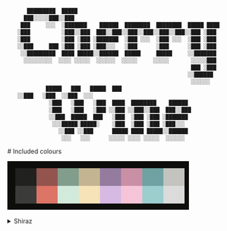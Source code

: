 <div align="justify">
<div align="center">

```   

   █████████  █████                                             
  ███░░░░░███░░███                                              
 ███     ░░░  ░███████    ██████  ████████  ████████  █████ ████
░███          ░███░░███  ███░░███░░███░░███░░███░░███░░███ ░███ 
░███          ░███ ░███ ░███████  ░███ ░░░  ░███ ░░░  ░███ ░███ 
░░███     ███ ░███ ░███ ░███░░░   ░███      ░███      ░███ ░███ 
 ░░█████████  ████ █████░░██████  █████     █████     ░░███████ 
  ░░░░░░░░░  ░░░░ ░░░░░  ░░░░░░  ░░░░░     ░░░░░       ░░░░░███ 
                                                       ███ ░███ 
                                                      ░░██████  
                                                       ░░░░░░   
 █████   ███   █████  ███                       
░░███   ░███  ░░███  ░░░                                        
 ░███   ░███   ░███  ████  ████████    ██████ 
 ░███   ░███   ░███ ░░███ ░░███░░███  ███░░███
 ░░███  █████  ███   ░███  ░███ ░███ ░███████ 
  ░░░█████░█████░    ░███  ░███ ░███ ░███░░░  
    ░░███ ░░███      █████ ████ █████░░██████ 
     ░░░   ░░░      ░░░░░ ░░░░ ░░░░░  ░░░░░░  

```   

</div>
# Included colours

![Colour Palette](https://github.com/ciarafair/cherry-wine/blob/main/assets/ColorScheme.png)

<details>
	<summary> Shiraz </summary>
	<table>
		<table>
			<tr>
				<th></th>
				<th>Labels</th>
				<th>Function</th>
				<th>Hex</th>
				<th>RGB</th>
				<th>HSL</th>
			</tr>
			<tr>
				<td><img src="assets/shiraz/181818.png" height="23" width="23" /></td>
				<td>Cod Gray</td>
				<td>Background</td>
				<td><code>#181818</code></td>
				<td><code>RGB(13, 13, 10)</code></td>
				<td><code>hsl(60, 13%, 5%)</code></td>
			</tr>
			<tr>
				<td><img src="assets/shiraz/dedcd1.png" height="23" width="23" /></td>
				<td>Westar</td>
				<td>Foreground</td>
				<td><code>#dedcd1</code></td>
				<td><code>RGB(214, 212, 203)</code></td>
				<td><code>hsl(49, 12%, 82%)</code></td>
			</tr>
			<tr>
				<td><img src="assets/shiraz/212120.png" height="23" width="23" /></td>
				<td>Black</td>
				<td>Color16</td>
				<td><code>#212120</code></td>
				<td><code>RGB(33, 33, 32)</code></td>
				<td><code>hsl(60, 3%, 13%)</code></td>
			<tr>
			</tr>
			<tr>
				<td><img src="assets/shiraz/3b3b39.png" height="23" width="23" /></td>
				<td>Black Bright</td>
				<td>Color8</td>
				<td><code>#3b3b39</code></td>
				<td><code>RGB(59, 59, 57)</code></td>
				<td><code>hsl(60, 3%, 23%)</code></td>
			<tr>
				<td><img src="assets/shiraz/9D504A.png" height="23" width="23" /></td>
				<td>Copper Rust</td>
				<td>Color1</td>
				<td><code>#9D504A</code></td>
				<td><code>RGB(157, 80, 74)</code></td>
				<td><code>hsl(4, 35%, 45%)</code></td>
			</tr>
			<tr>
				<td><img src="assets/shiraz/ED6D61.png" height="23" width="23" /></td>
				<td>Burnt Sienna</td>
				<td>Color9</td>
				<td><code>#ED6D61</code></td>
				<td><code>RGB(237, 109, 97)</code></td>
				<td><code>hsl(5, 79%, 65%)</code></td>
			<tr>
				<td><img src="assets/shiraz/7A9E8A.png" height="23" width="23" /></td>
				<td>Oxley</td>
				<td>Color2</td>
				<td><code>#7A9E8A</code></td>
				<td><code>RGB(122, 158, 138)</code></td>
				<td><code>hsl(135, 17%, 56%)</code></td>
			</tr>
			<tr>
				<td><img src="assets/shiraz/CCEBDA.png" height="23" width="23" /></td>
				<td>Skeptic</td>
				<td>Color10</td>
				<td><code>#CCEBDA</code></td>
				<td><code>RGB(204, 235, 218)</code></td>
				<td><code>hsl(135, 44%, 85%)</code></td>
			<tr>
				<td><img src="assets/shiraz/C7B48D.png" height="23" width="23" /></td>
				<td>Indian Khaki</td>
				<td>Color3</td>
				<td><code>#C7B48D</code></td>
				<td><code>RGB(199, 180, 141)</code></td>
				<td><code>hsl(40, 30%, 65%)</code></td>
			</tr>
			<tr>
				<td><img src="assets/shiraz/fae2b1.png" height="23" width="23" /></td>
				<td>Peach Yellow</td>
				<td>Color11</td>
				<td><code>#fae2b1</code></td>
				<td><code>RGB(250, 226, 177)</code></td>
				<td><code>hsl(40, 88%, 84%)</code></td>
			</tr>
			<tr>
				<td><img src="assets/shiraz/997aa2.png" height="23" width="23" /></td>
				<td>Trendy Pink</td>
				<td>Color4</td>
				<td><code>#997aa2</code></td>
				<td><code>RGB(153, 122, 162)</code></td>
				<td><code>hsl(287, 18%, 56%)</code></td>
			</tr>
			<tr>
				<td><img src="assets/shiraz/dcb8e6.png" height="23" width="23" /></td>
				<td>Prelude</td>
				<td>Color12</td>
				<td><code>#dcb8e6</code></td>
				<td><code>RGB(221, 185, 230)</code></td>
				<td><code>hsl(288, 47%, 81%)</code></td>
			</tr>
			<tr>
				<td><img src="assets/shiraz/d48ca6.png" height="23" width="23" /></td>
				<td>Can Can</td>
				<td>Color5</td>
				<td><code>#d48ca6</code></td>
				<td><code>RGB(212, 140, 166)</code></td>
				<td><code>hsl(340, 46%, 68%)</code></td>
			</tr>
			<tr>
				<td><img src="assets/shiraz/ffc2d8.png" height="23" width="23" /></td>
				<td>Cotton Candy</td>
				<td>Color13</td>
				<td><code>#ffc2d8</code></td>
				<td><code>RGB(255, 194, 216)</code></td>
				<td><code>hsl(340, 100%, 88%)</code></td>
			</tr>
			<tr>
				<td><img src="assets/shiraz/60a3a3.png" height="23" width="23" /></td>
				<td>Breaker Bay</td>
				<td>Color6</td>
				<td><code>#60a3a3</code></td>
				<td><code>RGB(96, 163, 163)</code></td>
				<td><code>hsl(180, 27%, 51%)</code></td>
			</tr>
			<tr>
				<td><img src="assets/shiraz/8ecfcf.png" height="23" width="23" /></td>
				<td>Half Baked</td>
				<td>Color14</td>
				<td><code>#8ecfcf</code></td>
				<td><code>RGB(142, 207, 207)</code></td>
				<td><code>hsl(180, 40%, 68%)</code></td>
			</tr>
			<tr>
				<td><img src="assets/shiraz/c4c3be.png" height="23" width="23" /></td>
				<td>Gray Nickle</td>
				<td>Color7</td>
				<td><code>#c4c3be</code></td>
				<td><code>RGB(196, 195, 190)</code></td>
				<td><code>hsl(45, 5%, 76%)</code></td>
			</tr>
			<tr>
				<td><img src="assets/shiraz/dbdbdb.png" height="23" width="23" /></td>
				<td>Alto</td>
				<td>Color15</td>
				<td><code>#dbdbdb</code></td>
				<td><code>RGB(219, 219, 219)</code></td>
				<td><code>hsl(0, 0%, 86%)</code></td>
			</tr>
		</table>
	</table>
	<summary> Blanc </summary>
	<table>

	</table>
</details>
</div>